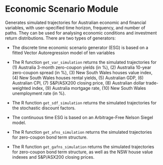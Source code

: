 # Economic Scenario Module 

Generates simulated trajectories for Australian economic and financial variables, with user-specified time horizon, frequency, and number of paths. They can be used for analysing economic conditions and investment return distributions. There are two types of generators: 

* The discrete time economic scenario generator (ESG) is based on a fitted Vector Autoregression model of ten variables

+ The R function `get_var_simulation` returns the simulated trajectories for (1) Australia 3-month zero-coupon yields (in %), (2) Australia 10-year zero-coupon spread (in %), (3) New South Wales houses value index, (4) New South Wales houses rental yields, (5) Australian GDP, (6) Australian CPI, (7) S&P/ASX200 closing price, (8) Australian dollar trade-weighted index, (9) Australia mortgage rate, (10) New South Wales unemployment rate (in %). 

+ The R function `get_sdf_simulation` returns the simulated trajectories for the stochastic discount factors. 

* The continuous time ESG is based on an Arbitrage-Free Nelson Siegel model. 

+ The R function `get_afns_simulation` returns the simulated trajectories for zero-coupon bond term structure.

+ The R function `get_gafns_simulation` returns the simulated trajectories for zero-coupon bond term structure, as well as the NSW house value indexes and S&P/ASX200 closing prices. 

